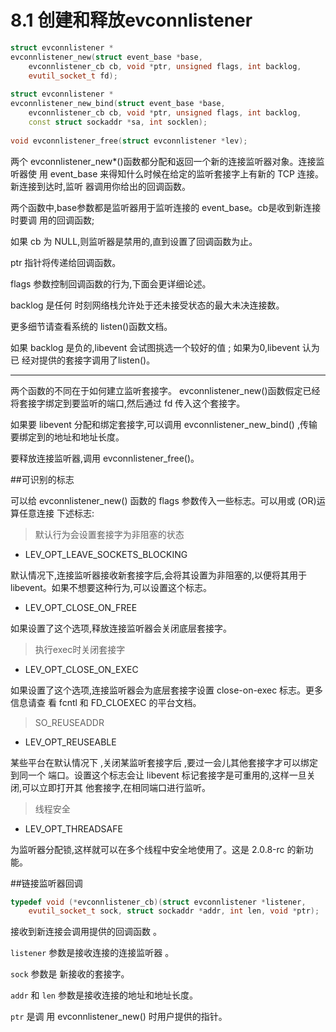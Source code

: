 # 8.1 创建和释放evconnlistener


```cpp
struct evconnlistener *
evconnlistener_new(struct event_base *base,
    evconnlistener_cb cb, void *ptr, unsigned flags, int backlog,
    evutil_socket_t fd);
    
struct evconnlistener *
evconnlistener_new_bind(struct event_base *base,
    evconnlistener_cb cb, void *ptr, unsigned flags, int backlog,
    const struct sockaddr *sa, int socklen);
    
void evconnlistener_free(struct evconnlistener *lev);
```

两个 evconnlistener_new*()函数都分配和返回一个新的连接监听器对象。连接监听器使 用 event_base 来得知什么时候在给定的监听套接字上有新的 TCP 连接。新连接到达时,监听 器调用你给出的回调函数。

两个函数中,base参数都是监听器用于监听连接的 event_base。cb是收到新连接时要调 用的回调函数;

如果 cb 为 NULL,则监听器是禁用的,直到设置了回调函数为止。

ptr 指针将传递给回调函数。 

flags 参数控制回调函数的行为,下面会更详细论述。 

backlog 是任何 时刻网络栈允许处于还未接受状态的最大未决连接数。

更多细节请查看系统的 listen()函数文档。

如果 backlog 是负的,libevent 会试图挑选一个较好的值 ;
如果为0,libevent 认为已 经对提供的套接字调用了listen()。

---

两个函数的不同在于如何建立监听套接字。
evconnlistener_new()函数假定已经将套接字绑定到要监听的端口,然后通过 fd 传入这个套接字。

如果要 libevent 分配和绑定套接字,可以调用 evconnlistener_new_bind() ,传输要绑定到的地址和地址长度。


要释放连接监听器,调用 evconnlistener_free()。

##可识别的标志

可以给 evconnlistener_new() 函数的 flags 参数传入一些标志。可以用或 (OR)运算任意连接 下述标志:

> 默认行为会设置套接字为非阻塞的状态
* LEV_OPT_LEAVE_SOCKETS_BLOCKING 

默认情况下,连接监听器接收新套接字后,会将其设置为非阻塞的,以便将其用于 libevent。如果不想要这种行为,可以设置这个标志。


* LEV_OPT_CLOSE_ON_FREE 
 
如果设置了这个选项,释放连接监听器会关闭底层套接字。

> 执行exec时关闭套接字
* LEV_OPT_CLOSE_ON_EXEC

如果设置了这个选项,连接监听器会为底层套接字设置 close-on-exec 标志。更多信息请查 看 fcntl 和 FD_CLOEXEC 的平台文档。


> SO_REUSEADDR
* LEV_OPT_REUSEABLE

某些平台在默认情况下 ,关闭某监听套接字后 ,要过一会儿其他套接字才可以绑定到同一个 端口。设置这个标志会让 libevent 标记套接字是可重用的,这样一旦关闭,可以立即打开其 他套接字,在相同端口进行监听。

> 线程安全
* LEV_OPT_THREADSAFE 
 
为监听器分配锁,这样就可以在多个线程中安全地使用了。这是 2.0.8-rc 的新功能。


##链接监听器回调

```cpp
typedef void (*evconnlistener_cb)(struct evconnlistener *listener,
    evutil_socket_t sock, struct sockaddr *addr, int len, void *ptr);
```
接收到新连接会调用提供的回调函数 。

`listener` 参数是接收连接的连接监听器 。


`sock` 参数是 新接收的套接字。 

`addr` 和 `len` 参数是接收连接的地址和地址长度。 

`ptr` 是调 用 evconnlistener_new() 时用户提供的指针。


